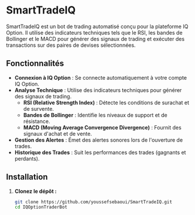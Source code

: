 # SmartTradeIQ

SmartTradeIQ est un bot de trading automatisé conçu pour la plateforme IQ Option. Il utilise des indicateurs techniques tels que le RSI, les bandes de Bollinger et le MACD pour générer des signaux de trading et exécuter des transactions sur des paires de devises sélectionnées.

## Fonctionnalités

- **Connexion à IQ Option** : Se connecte automatiquement à votre compte IQ Option.
- **Analyse Technique** : Utilise des indicateurs techniques pour générer des signaux de trading.
  - **RSI (Relative Strength Index)** : Détecte les conditions de surachat et de survente.
  - **Bandes de Bollinger** : Identifie les niveaux de support et de résistance.
  - **MACD (Moving Average Convergence Divergence)** : Fournit des signaux d'achat et de vente.
- **Gestion des Alertes** : Émet des alertes sonores lors de l'ouverture de trades.
- **Historique des Trades** : Suit les performances des trades (gagnants et perdants).

## Installation

1. **Clonez le dépôt :**

   ```bash
   git clone https://github.com/youssefsebaoui/SmartTradeIQ.git
   cd IQOptionTraderBot
